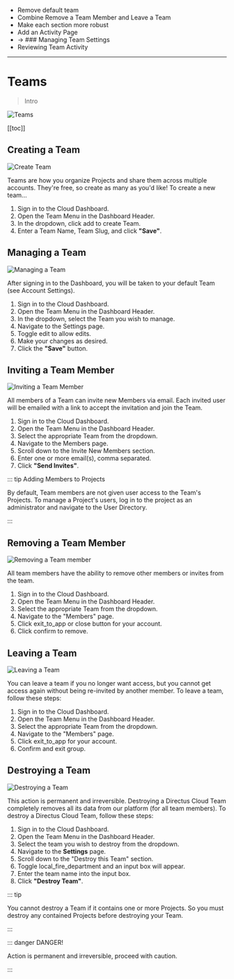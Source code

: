 - Remove default team
- Combine Remove a Team Member and Leave a Team
- Make each section more robust
- Add an Activity Page
- -> ### Managing Team Settings
- Reviewing Team Activity

---

# Teams

> Intro

![Teams](images.webp)

[[toc]]

## Creating a Team

![Create Team](https://cdn.directus.io/docs/v9/cloud/accounts-and-teams/accounts-and-teams-20220228A/creating-a-team-20220225A.webp)

Teams are how you organize Projects and share them across multiple accounts. They're free, so create as many as you'd
like! To create a new team...

1. Sign in to the Cloud Dashboard.
2. Open the Team Menu in the Dashboard Header.
3. In the dropdown, click <span mi icon prmry>add</span> to create Team.
4. Enter a Team Name, Team Slug, and click **"Save"**.

## Managing a Team

![Managing a Team](https://cdn.directus.io/docs/v9/cloud/accounts-and-teams/accounts-and-teams-20220228A/managing-a-team-20220225A.webp)

After signing in to the Dashboard, you will be taken to your default Team (see Account Settings).

1. Sign in to the Cloud Dashboard.
2. Open the Team Menu in the Dashboard Header.
3. In the dropdown, select the Team you wish to manage.
4. Navigate to the Settings page.
5. Toggle <span mi icon prmry>edit</span> to allow edits.
6. Make your changes as desired.
7. Click the **"Save"** button.

## Inviting a Team Member

![Inviting a Team Member](https://cdn.directus.io/docs/v9/cloud/accounts-and-teams/accounts-and-teams-20220228A/inviting-a-team-member-20220225A.webp)

All members of a Team can invite new Members via email. Each invited user will be emailed with a link to accept the
invitation and join the Team.

1. Sign in to the Cloud Dashboard.
2. Open the Team Menu in the Dashboard Header.
3. Select the appropriate Team from the dropdown.
4. Navigate to the Members page.
5. Scroll down to the Invite New Members section.
6. Enter one or more email(s), comma separated.
7. Click **"Send Invites"**.

::: tip Adding Members to Projects

By default, Team members are not given user access to the Team's Projects. To manage a Project's users, log in to the
project as an administrator and navigate to the User Directory.

:::

## Removing a Team Member

![Removing a Team member](https://cdn.directus.io/docs/v9/cloud/accounts-and-teams/accounts-and-teams-20220228A/leaving-a-team-20220225A.webp)

All team members have the ability to remove other members or invites from the team.

1. Sign in to the Cloud Dashboard.
2. Open the Team Menu in the Dashboard Header.
3. Select the appropriate Team from the dropdown.
4. Navigate to the "Members" page.
5. Click <span mi icon>exit_to_app</span> or <span icon>close</span> button for your account.
6. Click confirm to remove.

## Leaving a Team

![Leaving a Team](https://cdn.directus.io/docs/v9/cloud/accounts-and-teams/accounts-and-teams-20220228A/leaving-a-team-20220225A.webp)

You can leave a team if you no longer want access, but you cannot get access again without being re-invited by another
member. To leave a team, follow these steps:

1. Sign in to the Cloud Dashboard.
2. Open the Team Menu in the Dashboard Header.
3. Select the appropriate Team from the dropdown.
4. Navigate to the "Members" page.
5. Click <span mi icon>exit_to_app</span> for your account.
6. Confirm and exit group.

## Destroying a Team

![Destroying a Team](https://cdn.directus.io/docs/v9/cloud/accounts-and-teams/accounts-and-teams-20220228A/destroy-a-team-20220225A.webp)

This action is permanent and irreversible. Destroying a Directus Cloud Team completely removes all its data from our
platform (for all team members). To destroy a Directus Cloud Team, follow these steps:

1. Sign in to the Cloud Dashboard.
2. Open the Team Menu in the Dashboard Header.
3. Select the team you wish to destroy from the dropdown.
4. Navigate to the **Settings** page.
5. Scroll down to the "Destroy this Team" section.
6. Toggle <span mi icon dngr>local_fire_department</span> and an input box will appear.
7. Enter the team name into the input box.
8. Click **"Destroy Team"**.

::: tip

You cannot destroy a Team if it contains one or more Projects. So you must destroy any contained Projects before
destroying your Team.

:::

::: danger DANGER!

Action is permanent and irreversible, proceed with caution.

:::
